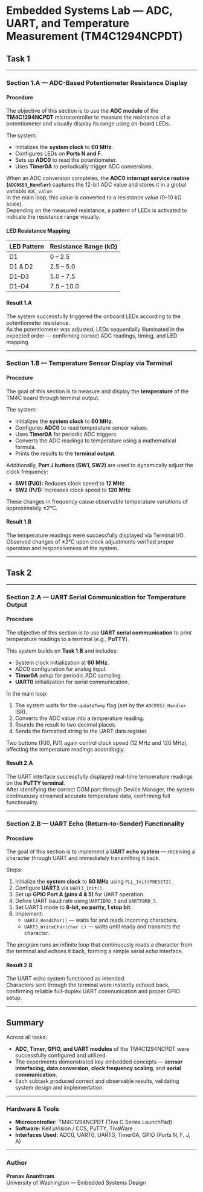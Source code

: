 # Embedded Systems Lab — ADC, UART, and Temperature Measurement (TM4C1294NCPDT)

## **Task 1**

---

### **Section 1.A — ADC-Based Potentiometer Resistance Display**

#### **Procedure**
The objective of this section is to use the **ADC module** of the **TM4C1294NCPDT** microcontroller to measure the resistance of a potentiometer and visually display its range using on-board LEDs.

The system:
- Initializes the **system clock** to **60 MHz**.  
- Configures LEDs on **Ports N and F**.  
- Sets up **ADC0** to read the potentiometer.  
- Uses **Timer0A** to periodically trigger ADC conversions.  

When an ADC conversion completes, the **ADC0 interrupt service routine (`ADC0SS3_Handler`)** captures the 12-bit ADC value and stores it in a global variable `ADC_value`.  
In the main loop, this value is converted to a resistance value (0–10 kΩ scale).  
Depending on the measured resistance, a pattern of LEDs is activated to indicate the resistance range visually.

#### **LED Resistance Mapping**
| LED Pattern | Resistance Range (kΩ) |
|--------------|------------------------|
| D1           | 0 – 2.5               |
| D1 & D2      | 2.5 – 5.0             |
| D1–D3        | 5.0 – 7.5             |
| D1–D4        | 7.5 – 10.0            |

#### **Result 1.A**
The system successfully triggered the onboard LEDs according to the potentiometer resistance.  
As the potentiometer was adjusted, LEDs sequentially illuminated in the expected order — confirming correct ADC readings, timing, and LED mapping.

---

### **Section 1.B — Temperature Sensor Display via Terminal**

#### **Procedure**
The goal of this section is to measure and display the **temperature** of the TM4C board through terminal output.

The system:
- Initializes the **system clock** to **60 MHz**.  
- Configures **ADC0** to read temperature sensor values.  
- Uses **Timer0A** for periodic ADC triggers.  
- Converts the ADC readings to temperature using a mathematical formula.  
- Prints the results to the **terminal output**.

Additionally, **Port J buttons (SW1, SW2)** are used to dynamically adjust the clock frequency:
- **SW1 (PJ0):** Reduces clock speed to **12 MHz**  
- **SW2 (PJ1):** Increases clock speed to **120 MHz**

These changes in frequency cause observable temperature variations of approximately ±2°C.

#### **Result 1.B**
The temperature readings were successfully displayed via Terminal I/O.  
Observed changes of ±2°C upon clock adjustments verified proper operation and responsiveness of the system.

---

## **Task 2**

---

### **Section 2.A — UART Serial Communication for Temperature Output**

#### **Procedure**
The objective of this section is to use **UART serial communication** to print temperature readings to a terminal (e.g., **PuTTY**).

This system builds on **Task 1.B** and includes:
- System clock initialization at **60 MHz**.  
- ADC0 configuration for analog input.  
- **Timer0A** setup for periodic ADC sampling.  
- **UART0** initialization for serial communication.  

In the main loop:
1. The system waits for the `updateTemp` flag (set by the `ADC0SS3_Handler` ISR).  
2. Converts the ADC value into a temperature reading.  
3. Rounds the result to two decimal places.  
4. Sends the formatted string to the UART data register.

Two buttons (PJ0, PJ1) again control clock speed (12 MHz and 120 MHz), affecting the temperature readings accordingly.

#### **Result 2.A**
The UART interface successfully displayed real-time temperature readings on the **PuTTY terminal**.  
After identifying the correct COM port through Device Manager, the system continuously streamed accurate temperature data, confirming full functionality.

---

### **Section 2.B — UART Echo (Return-to-Sender) Functionality**

#### **Procedure**
The goal of this section is to implement a **UART echo system** — receiving a character through UART and immediately transmitting it back.

Steps:
1. Initialize the **system clock** to **60 MHz** using `PLL_Init(PRESET2)`.  
2. Configure **UART3** via `UART3_Init()`.  
3. Set up **GPIO Port A (pins 4 & 5)** for UART operation.  
4. Define UART baud rate using `UARTIBRD_3` and `UARTFBRD_3`.  
5. Set UART3 mode to **8-bit, no parity, 1 stop bit**.  
6. Implement:
   - `UART3_ReadChar()` — waits for and reads incoming characters.  
   - `UART3_WriteChar(char c)` — waits until ready and transmits the character.

The program runs an infinite loop that continuously reads a character from the terminal and echoes it back, forming a simple serial echo interface.

#### **Result 2.B**
The UART echo system functioned as intended.  
Characters sent through the terminal were instantly echoed back, confirming reliable full-duplex UART communication and proper GPIO setup.

---

## **Summary**
Across all tasks:
- **ADC, Timer, GPIO, and UART modules** of the TM4C1294NCPDT were successfully configured and utilized.  
- The experiments demonstrated key embedded concepts — **sensor interfacing**, **data conversion**, **clock frequency scaling**, and **serial communication**.  
- Each subtask produced correct and observable results, validating system design and implementation.

---

### **Hardware & Tools**
- **Microcontroller:** TM4C1294NCPDT (Tiva C Series LaunchPad)  
- **Software:** Keil µVision / CCS, PuTTY, TivaWare  
- **Interfaces Used:** ADC0, UART0, UART3, Timer0A, GPIO (Ports N, F, J, A)  

---

### **Author**
**Pranav Ananthram**  
University of Washington — Embedded Systems Design  
